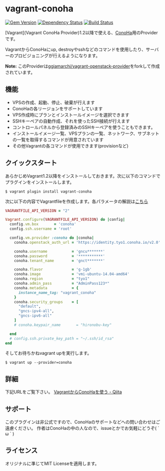 # vagrant-conoha

[![Gem Version](https://badge.fury.io/rb/vagrant-conoha.svg)](http://badge.fury.io/rb/vagrant-conoha)
[![Dependency Status](https://gemnasium.com/hironobu-s/vagrant-conoha.svg)](https://gemnasium.com/hironobu-s/vagrant-conoha)
[![Build Status](https://travis-ci.org/hironobu-s/vagrant-conoha.svg)](https://travis-ci.org/hironobu-s/vagrant-conoha)

[Vagrant](Vagrant ConoHa Provider)1.2以降で使える、[ConoHa](https://www.conoha.jp/)用のProviderです。

VagrantからConoHaにup, destroyやsshなどのコマンドを使用したり、サーバーのプロビジョニングが行えるようになります。

**Note:** このProviderは[ggiamarchi/vagrant-openstack-provider](https://github.com/ggiamarchi/vagrant-openstack-provider)をforkして作成されています。

## 機能

* VPSの作成、起動、停止、破棄が行えます
* ConoHaの各リージョンをサポートしています
* VPS作成時にプランとインストールイメージを選択できます
* SSHキーペアの自動作成、それを使ったSSH接続が行えます
* コントロールパネルから登録済みのSSHキーペアを使うこともできます。
* インストールイメージ一覧、VPSプランの一覧、ネットワーク、サブネットの一覧を取得するコマンドが用意されています
* その他Vagrantの各コマンドが使用できます(provisionなど)

## クイックスタート

あらかじめVagrant1.2以降をインストールしておきます。次に以下のコマンドでプラグインをインストールします。

```console
$ vagrant plugin install vagrant-conoha
```

次に以下の内容でVagrantfileを作成します。各パラメータの解説は[こちら](https://github.com/hironobu-s/vagrant-conoha/blob/master/source/Vagrantfile)

```ruby
VAGRANTFILE_API_VERSION = "2"

Vagrant.configure(VAGRANTFILE_API_VERSION) do |config|
  config.vm.box       = 'conoha'
  config.ssh.username = 'root'

  config.vm.provider :conoha do |conoha|
    conoha.openstack_auth_url = 'https://identity.tyo1.conoha.io/v2.0'

    conoha.username           = 'gncu*******'
    conoha.password           = '***********'
    conoha.tenant_name        = 'gnct*******'

    conoha.flavor             = 'g-1gb'
    conoha.image              = 'vmi-ubuntu-14.04-amd64'
    conoha.region             = "tyo1"
    conoha.admin_pass         = "AdminPass123*"
    conoha.metadata           = {
      instance_name_tag: "vagrant_conoha"
    }
    conoha.security_groups    = [
      "default",
      "gncs-ipv4-all",
      "gncs-ipv6-all"
    ]
    # conoha.keypair_name       = "hironobu-key"

  end
  # config.ssh.private_key_path = "~/.ssh/id_rsa"
end


```

そしてお待ちかねvagrant upを実行します。

```console
$ vagrant up --provider=conoha
```

## 詳細

下記URLをご覧下さい。
[VagrantからConoHaを使う - Qiita](http://qiita.com/hironobu_s/items/8422a427fd5571747196)

## サポート

このプラグインは非公式ですので、ConoHaのサポートなどへの問い合わせはご遠慮ください。
作者はConoHaの中の人なので、issueとかでお気軽にどうぞ( ´ ω ` )

## ライセンス

オリジナルに準じてMIT Licenseを適用します。
